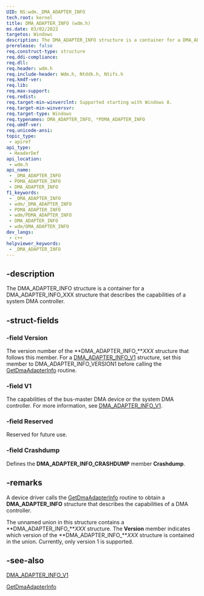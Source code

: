 ```yaml
---
UID: NS:wdm._DMA_ADAPTER_INFO
tech.root: kernel
title: DMA_ADAPTER_INFO (wdm.h)
ms.date: 03/02/2022
targetos: Windows
description: The DMA_ADAPTER_INFO structure is a container for a DMA_ADAPTER_INFO_XXX structure that describes the capabilities of a system DMA controller.
prerelease: false
req.construct-type: structure
req.ddi-compliance: 
req.dll: 
req.header: wdm.h
req.include-header: Wdm.h, Ntddk.h, Ntifs.h
req.kmdf-ver: 
req.lib: 
req.max-support: 
req.redist: 
req.target-min-winverclnt: Supported starting with Windows 8.
req.target-min-winversvr: 
req.target-type: Windows
req.typenames: DMA_ADAPTER_INFO, *PDMA_ADAPTER_INFO
req.umdf-ver: 
req.unicode-ansi: 
topic_type:
 - apiref
api_type:
 - HeaderDef
api_location:
 - wdm.h
api_name:
 - _DMA_ADAPTER_INFO
 - PDMA_ADAPTER_INFO
 - DMA_ADAPTER_INFO
f1_keywords:
 - _DMA_ADAPTER_INFO
 - wdm/_DMA_ADAPTER_INFO
 - PDMA_ADAPTER_INFO
 - wdm/PDMA_ADAPTER_INFO
 - DMA_ADAPTER_INFO
 - wdm/DMA_ADAPTER_INFO
dev_langs:
 - c++
helpviewer_keywords:
 - _DMA_ADAPTER_INFO
---
```


## -description

The DMA_ADAPTER_INFO structure is a container for a DMA_ADAPTER_INFO_XXX structure that describes the capabilities of a system DMA controller.

## -struct-fields

### -field Version

The version number of the **DMA_ADAPTER_INFO_***XXX* structure that follows this member. For a [DMA_ADAPTER_INFO_V1](./ns-wdm-_dma_adapter_info_v1.md) structure, set this member to DMA_ADAPTER_INFO_VERSION1 before calling the [GetDmaAdapterInfo](./nc-wdm-pget_dma_adapter_info.md) routine.

### -field V1

The capabilities of the bus-master DMA device or the system DMA controller. For more information, see [DMA_ADAPTER_INFO_V1](./ns-wdm-_dma_adapter_info_v1.md).

### -field Reserved

Reserved for future use.

### -field Crashdump

Defines the **DMA_ADAPTER_INFO_CRASHDUMP** member **Crashdump**.

## -remarks

A device driver calls the [GetDmaAdapterInfo](./nc-wdm-pget_dma_adapter_info.md) routine to obtain a **DMA_ADAPTER_INFO** structure that describes the capabilities of a DMA controller.

The unnamed union in this structure contains a **DMA_ADAPTER_INFO_***XXX* structure. The **Version** member indicates which version of the **DMA_ADAPTER_INFO_***XXX* structure is contained in the union. Currently, only version 1 is supported.

## -see-also

[DMA_ADAPTER_INFO_V1](./ns-wdm-_dma_adapter_info_v1.md)

[GetDmaAdapterInfo](./nc-wdm-pget_dma_adapter_info.md)
